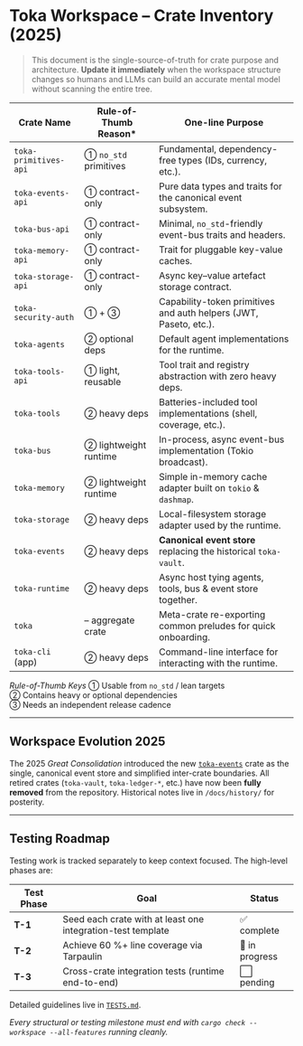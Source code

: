 # Toka Workspace – Crate Inventory (2025)

> This document is the single-source-of-truth for crate purpose and architecture. **Update it immediately** when the workspace structure changes so humans and LLMs can build an accurate mental model without scanning the entire tree.

| Crate Name                 | Rule-of-Thumb Reason* | One-line Purpose |
|----------------------------|-----------------------|------------------|
| `toka-primitives-api`      | ① `no_std` primitives | Fundamental, dependency-free types (IDs, currency, etc.). |
| `toka-events-api`          | ① contract-only       | Pure data types and traits for the canonical event subsystem. |
| `toka-bus-api`             | ① contract-only       | Minimal, `no_std`-friendly event-bus traits and headers. |
| `toka-memory-api`          | ① contract-only       | Trait for pluggable key-value caches. |
| `toka-storage-api`         | ① contract-only       | Async key–value artefact storage contract. |
| `toka-security-auth`       | ① + ③                | Capability-token primitives and auth helpers (JWT, Paseto, etc.). |
| `toka-agents`              | ② optional deps       | Default agent implementations for the runtime. |
| `toka-tools-api`           | ① light, reusable     | Tool trait and registry abstraction with zero heavy deps. |
| `toka-tools`               | ② heavy deps          | Batteries-included tool implementations (shell, coverage, etc.). |
| `toka-bus`                 | ② lightweight runtime | In-process, async event-bus implementation (Tokio broadcast). |
| `toka-memory`              | ② lightweight runtime | Simple in-memory cache adapter built on `tokio` & `dashmap`. |
| `toka-storage`             | ② heavy deps          | Local-filesystem storage adapter used by the runtime. |
| `toka-events`              | ② heavy deps          | **Canonical event store** replacing the historical `toka-vault`. |
| `toka-runtime`             | ② heavy deps          | Async host tying agents, tools, bus & event store together. |
| `toka`                     | – aggregate crate     | Meta-crate re-exporting common preludes for quick onboarding. |
| `toka-cli` (app)           | ② heavy deps          | Command-line interface for interacting with the runtime. |

*Rule-of-Thumb Keys*
① Usable from `no_std` / lean targets  
② Contains heavy or optional dependencies  
③ Needs an independent release cadence

---

## Workspace Evolution 2025

The 2025 *Great Consolidation* introduced the new [`toka-events`](crates/toka-events) crate as the single, canonical event store and simplified inter-crate boundaries. All retired crates (`toka-vault`, `toka-ledger-*`, etc.) have now been **fully removed** from the repository. Historical notes live in `/docs/history/` for posterity.

---

## Testing Roadmap

Testing work is tracked separately to keep context focused. The high-level phases are:

| Test Phase | Goal | Status |
|-----------|------|--------|
| **T-1** | Seed each crate with at least one integration-test template | ✅ complete |
| **T-2** | Achieve 60 %+ line coverage via Tarpaulin | 🔄 in progress |
| **T-3** | Cross-crate integration tests (runtime end-to-end) | ⬜ pending |

Detailed guidelines live in [`TESTS.md`](TESTS.md).

*Every structural or testing milestone must end with `cargo check --workspace --all-features` running cleanly.*